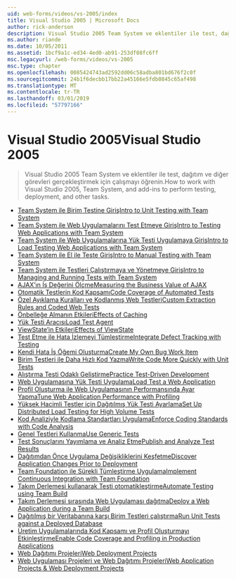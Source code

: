 ```yaml
---
uid: web-forms/videos/vs-2005/index
title: Visual Studio 2005 | Microsoft Docs
author: rick-anderson
description: Visual Studio 2005 Team System ve eklentiler ile test, dağıtım ve diğer görevleri gerçekleştirmek için çalışmayı öğrenin.
ms.author: riande
ms.date: 10/05/2011
ms.assetid: 1bcf9a1c-ed34-4ed0-ab91-253df08fc6ff
msc.legacyurl: /web-forms/videos/vs-2005
msc.type: chapter
ms.openlocfilehash: 0085424743ad2592dd06c58adba801bd676f2c0f
ms.sourcegitcommit: 24b1f6decbb17bb22a45166e5fdb0845c65af498
ms.translationtype: MT
ms.contentlocale: tr-TR
ms.lasthandoff: 03/01/2019
ms.locfileid: "57797166"
---
```

<a name="visual-studio-2005"></a><span data-ttu-id="828d6-103">Visual Studio 2005</span><span class="sxs-lookup"><span data-stu-id="828d6-103">Visual Studio 2005</span></span>
====================
> <span data-ttu-id="828d6-104">Visual Studio 2005 Team System ve eklentiler ile test, dağıtım ve diğer görevleri gerçekleştirmek için çalışmayı öğrenin.</span><span class="sxs-lookup"><span data-stu-id="828d6-104">How to work with Visual Studio 2005, Team System, and add-ins to perform testing, deployment, and other tasks.</span></span>


- [<span data-ttu-id="828d6-105">Team System ile Birim Testine Giriş</span><span class="sxs-lookup"><span data-stu-id="828d6-105">Intro to Unit Testing with Team System</span></span>](introduction-to-unit-testing-with-team-system.md)
- [<span data-ttu-id="828d6-106">Team System ile Web Uygulamalarını Test Etmeye Giriş</span><span class="sxs-lookup"><span data-stu-id="828d6-106">Intro to Testing Web Applications with Team System</span></span>](introduction-to-testing-web-applications-with-team-system.md)
- [<span data-ttu-id="828d6-107">Team System ile Web Uygulamalarına Yük Testi Uygulamaya Giriş</span><span class="sxs-lookup"><span data-stu-id="828d6-107">Intro to Load Testing Web Applications with Team System</span></span>](introduction-to-load-testing-web-applications-with-team-system.md)
- [<span data-ttu-id="828d6-108">Team System ile El ile Teste Giriş</span><span class="sxs-lookup"><span data-stu-id="828d6-108">Intro to Manual Testing with Team System</span></span>](introduction-to-manual-testing-with-team-system.md)
- [<span data-ttu-id="828d6-109">Team System ile Testleri Çalıştırmaya ve Yönetmeye Giriş</span><span class="sxs-lookup"><span data-stu-id="828d6-109">Intro to Managing and Running Tests with Team System</span></span>](introduction-to-managing-and-running-tests-with-team-system.md)
- [<span data-ttu-id="828d6-110">AJAX’ın İş Değerini Ölçme</span><span class="sxs-lookup"><span data-stu-id="828d6-110">Measuring the Business Value of AJAX</span></span>](measuring-the-business-value-of-ajax.md)
- [<span data-ttu-id="828d6-111">Otomatik Testlerin Kod Kapsamı</span><span class="sxs-lookup"><span data-stu-id="828d6-111">Code Coverage of Automated Tests</span></span>](code-coverage-of-automated-tests.md)
- [<span data-ttu-id="828d6-112">Özel Ayıklama Kuralları ve Kodlanmış Web Testleri</span><span class="sxs-lookup"><span data-stu-id="828d6-112">Custom Extraction Rules and Coded Web Tests</span></span>](custom-extraction-rules-and-coded-web-tests.md)
- [<span data-ttu-id="828d6-113">Önbelleğe Almanın Etkileri</span><span class="sxs-lookup"><span data-stu-id="828d6-113">Effects of Caching</span></span>](the-effects-of-caching.md)
- [<span data-ttu-id="828d6-114">Yük Testi Aracısı</span><span class="sxs-lookup"><span data-stu-id="828d6-114">Load Test Agent</span></span>](using-the-load-test-agent.md)
- [<span data-ttu-id="828d6-115">ViewState’in Etkileri</span><span class="sxs-lookup"><span data-stu-id="828d6-115">Effects of ViewState</span></span>](the-effects-of-viewstate.md)
- [<span data-ttu-id="828d6-116">Test Etme ile Hata İzlemeyi Tümleştirme</span><span class="sxs-lookup"><span data-stu-id="828d6-116">Integrate Defect Tracking with Testing</span></span>](how-do-i-integrate-defect-tracking-with-testing.md)
- [<span data-ttu-id="828d6-117">Kendi Hata İş Öğemi Oluşturma</span><span class="sxs-lookup"><span data-stu-id="828d6-117">Create My Own Bug Work Item</span></span>](how-do-i-create-my-own-bug-work-item.md)
- [<span data-ttu-id="828d6-118">Birim Testleri ile Daha Hızlı Kod Yazma</span><span class="sxs-lookup"><span data-stu-id="828d6-118">Write Code More Quickly with Unit Tests</span></span>](how-do-i-write-code-more-quickly-with-unit-tests.md)
- [<span data-ttu-id="828d6-119">Alıştırma Testi Odaklı Geliştirme</span><span class="sxs-lookup"><span data-stu-id="828d6-119">Practice Test-Driven Development</span></span>](how-do-i-practice-test-driven-development.md)
- [<span data-ttu-id="828d6-120">Web Uygulamasına Yük Testi Uygulama</span><span class="sxs-lookup"><span data-stu-id="828d6-120">Load Test a Web Application</span></span>](how-do-i-load-test-a-web-application.md)
- [<span data-ttu-id="828d6-121">Profil Oluşturma ile Web Uygulamasının Performansında Ayar Yapma</span><span class="sxs-lookup"><span data-stu-id="828d6-121">Tune Web Application Performance with Profiling</span></span>](how-do-i-tune-web-application-performance-with-profiling.md)
- [<span data-ttu-id="828d6-122">Yüksek Hacimli Testler için Dağıtılmış Yük Testi Ayarlama</span><span class="sxs-lookup"><span data-stu-id="828d6-122">Set Up Distributed Load Testing for High Volume Tests</span></span>](how-do-i-set-up-distributed-load-testing-for-high-volume-tests.md)
- [<span data-ttu-id="828d6-123">Kod Analiziyle Kodlama Standartları Uygulama</span><span class="sxs-lookup"><span data-stu-id="828d6-123">Enforce Coding Standards with Code Analysis</span></span>](how-do-i-enforce-coding-standards-with-code-analysis.md)
- [<span data-ttu-id="828d6-124">Genel Testleri Kullanma</span><span class="sxs-lookup"><span data-stu-id="828d6-124">Use Generic Tests</span></span>](how-do-i-use-generic-tests.md)
- [<span data-ttu-id="828d6-125">Test Sonuçlarını Yayımlama ve Analiz Etme</span><span class="sxs-lookup"><span data-stu-id="828d6-125">Publish and Analyze Test Results</span></span>](how-do-i-publish-and-analyze-test-results.md)
- [<span data-ttu-id="828d6-126">Dağıtımdan Önce Uygulama Değişikliklerini Keşfetme</span><span class="sxs-lookup"><span data-stu-id="828d6-126">Discover Application Changes Prior to Deployment</span></span>](how-do-i-discover-application-changes-prior-to-deployment.md)
- [<span data-ttu-id="828d6-127">Team Foundation ile Sürekli Tümleştirme Uygulama</span><span class="sxs-lookup"><span data-stu-id="828d6-127">Implement Continuous Integration with Team Foundation</span></span>](how-do-i-implement-continuous-integration-with-team-foundation.md)
- [<span data-ttu-id="828d6-128">Takım Derlemesi kullanarak Testi otomatikleştirme</span><span class="sxs-lookup"><span data-stu-id="828d6-128">Automate Testing using Team Build</span></span>](how-do-i-automate-testing-using-team-build.md)
- [<span data-ttu-id="828d6-129">Takım Derlemesi sırasında Web Uygulaması dağıtma</span><span class="sxs-lookup"><span data-stu-id="828d6-129">Deploy a Web Application during a Team Build</span></span>](how-do-i-deploy-a-web-application-during-a-team-build.md)
- [<span data-ttu-id="828d6-130">Dağıtılmış bir Veritabanına karşı Birim Testleri çalıştırma</span><span class="sxs-lookup"><span data-stu-id="828d6-130">Run Unit Tests against a Deployed Database</span></span>](how-do-i-run-unit-tests-against-a-deployed-database.md)
- [<span data-ttu-id="828d6-131">Üretim Uygulamalarında Kod Kapsamı ve Profil Oluşturmayı Etkinleştirme</span><span class="sxs-lookup"><span data-stu-id="828d6-131">Enable Code Coverage and Profiling in Production Applications</span></span>](how-do-i-enable-code-coverage-and-profiling-in-production-applications.md)
- [<span data-ttu-id="828d6-132">Web Dağıtımı Projeleri</span><span class="sxs-lookup"><span data-stu-id="828d6-132">Web Deployment Projects</span></span>](web-deployment-projects.md)
- [<span data-ttu-id="828d6-133">Web Uygulaması Projeleri ve Web Dağıtımı Projeleri</span><span class="sxs-lookup"><span data-stu-id="828d6-133">Web Application Projects & Web Deployment Projects</span></span>](web-application-projects-web-deployment-projects.md)
